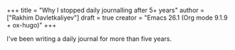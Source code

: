+++
title = "Why I stopped daily journalling after 5+ years"
author = ["Rakhim Davletkaliyev"]
draft = true
creator = "Emacs 26.1 (Org mode 9.1.9 + ox-hugo)"
+++

I've been writing a daily journal for more than five years.
